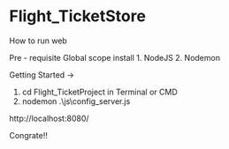 ﻿# Flight_TicketStore

How to run web 

Pre - requisite
  Global scope install
     1. NodeJS 
     2. Nodemon
    
Getting Started ->
  1. cd Flight_TicketProject in Terminal or CMD
  2. nodemon .\js\config_server.js

http://localhost:8080/ 

Congrate!!
